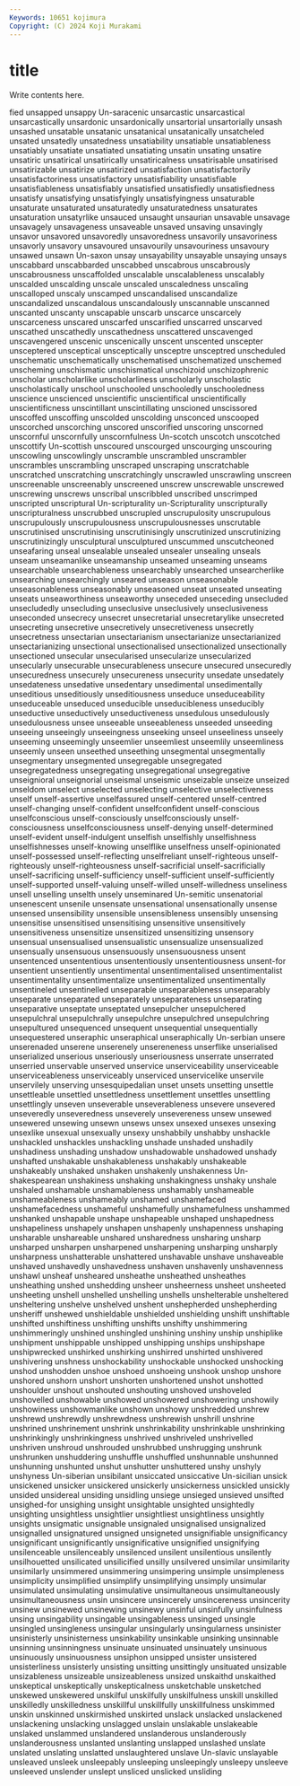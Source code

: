 ```yaml
---
Keywords: 10651 kojimura
Copyright: (C) 2024 Koji Murakami
---
```


# title

Write contents here.



fied unsapped unsappy Un-saracenic unsarcastic unsarcastical unsarcastically unsardonic unsardonically
unsartorial unsartorially unsash unsashed unsatable unsatanic unsatanical unsatanically unsatcheled unsated
unsatedly unsatedness unsatiability unsatiable unsatiableness unsatiably unsatiate unsatiated unsatiating unsatin
unsating unsatire unsatiric unsatirical unsatirically unsatiricalness unsatirisable unsatirised unsatirizable unsatirize
unsatirized unsatisfaction unsatisfactorily unsatisfactoriness unsatisfactory unsatisfiability unsatisfiable unsatisfiableness unsatisfiably unsatisfied
unsatisfiedly unsatisfiedness unsatisfy unsatisfying unsatisfyingly unsatisfyingness unsaturable unsaturate unsaturated unsaturatedly
unsaturatedness unsaturates unsaturation unsatyrlike unsauced unsaught unsaurian unsavable unsavage unsavagely
unsavageness unsaveable unsaved unsaving unsavingly unsavor unsavored unsavoredly unsavoredness unsavorily
unsavoriness unsavorly unsavory unsavoured unsavourily unsavouriness unsavoury unsawed unsawn Un-saxon
unsay unsayability unsayable unsaying unsays unscabbard unscabbarded unscabbed unscabrous unscabrously
unscabrousness unscaffolded unscalable unscalableness unscalably unscalded unscalding unscale unscaled unscaledness
unscaling unscalloped unscaly unscamped unscandalised unscandalize unscandalized unscandalous unscandalously unscannable
unscanned unscanted unscanty unscapable unscarb unscarce unscarcely unscarceness unscared unscarfed
unscarified unscarred unscarved unscathed unscathedly unscathedness unscattered unscavenged unscavengered unscenic
unscenically unscent unscented unscepter unsceptered unsceptical unsceptically unsceptre unsceptred unscheduled
unschematic unschematically unschematised unschematized unschemed unscheming unschismatic unschismatical unschizoid unschizophrenic
unscholar unscholarlike unscholarliness unscholarly unscholastic unscholastically unschool unschooled unschooledly unschooledness
unscience unscienced unscientific unscientifical unscientifically unscientificness unscintillant unscintillating unscioned unscissored
unscoffed unscoffing unscolded unscolding unsconced unscooped unscorched unscorching unscored unscorified
unscoring unscorned unscornful unscornfully unscornfulness Un-scotch unscotch unscotched unscottify Un-scottish
unscoured unscourged unscourging unscouring unscowling unscowlingly unscramble unscrambled unscrambler unscrambles
unscrambling unscraped unscraping unscratchable unscratched unscratching unscratchingly unscrawled unscrawling unscreen
unscreenable unscreenably unscreened unscrew unscrewable unscrewed unscrewing unscrews unscribal unscribbled
unscribed unscrimped unscripted unscriptural Un-scripturality un-Scripturality unscripturally unscripturalness unscrubbed unscrupled
unscrupulosity unscrupulous unscrupulously unscrupulousness unscrupulousnesses unscrutable unscrutinised unscrutinising unscrutinisingly unscrutinized
unscrutinizing unscrutinizingly unsculptural unsculptured unscummed unscutcheoned unseafaring unseal unsealable unsealed
unsealer unsealing unseals unseam unseamanlike unseamanship unseamed unseaming unseams unsearchable
unsearchableness unsearchably unsearched unsearcherlike unsearching unsearchingly unseared unseason unseasonable unseasonableness
unseasonably unseasoned unseat unseated unseating unseats unseaworthiness unseaworthy unseceded unseceding
unsecluded unsecludedly unsecluding unseclusive unseclusively unseclusiveness unseconded unsecrecy unsecret unsecretarial
unsecretarylike unsecreted unsecreting unsecretive unsecretively unsecretiveness unsecretly unsecretness unsectarian unsectarianism
unsectarianize unsectarianized unsectarianizing unsectional unsectionalised unsectionalized unsectionally unsectioned unsecular unsecularised
unsecularize unsecularized unsecularly unsecurable unsecurableness unsecure unsecured unsecuredly unsecuredness unsecurely
unsecureness unsecurity unsedate unsedately unsedateness unsedative unsedentary unsedimental unsedimentally unseditious
unseditiously unseditiousness unseduce unseduceability unseduceable unseduced unseducible unseducibleness unseducibly unseductive
unseductively unseductiveness unsedulous unsedulously unsedulousness unsee unseeable unseeableness unseeded unseeding
unseeing unseeingly unseeingness unseeking unseel unseeliness unseely unseeming unseemingly unseemlier
unseemliest unseemlily unseemliness unseemly unseen unseethed unseething unsegmental unsegmentally unsegmentary
unsegmented unsegregable unsegregated unsegregatedness unsegregating unsegregational unsegregative unseignioral unseignorial unseismal
unseismic unseizable unseize unseized unseldom unselect unselected unselecting unselective unselectiveness
unself unself-assertive unselfassured unself-centered unself-centred unself-changing unself-confident unselfconfident unself-conscious unselfconscious
unself-consciously unselfconsciously unself-consciousness unselfconsciousness unself-denying unself-determined unself-evident unself-indulgent unselfish unselfishly
unselfishness unselfishnesses unself-knowing unselflike unselfness unself-opinionated unself-possessed unself-reflecting unselfreliant unself-righteous
unself-righteously unself-righteousness unself-sacrificial unself-sacrificially unself-sacrificing unself-sufficiency unself-sufficient unself-sufficiently unself-supported unself-valuing
unself-willed unself-willedness unseliness unsell unselling unselth unsely unseminared Un-semitic unsenatorial
unsenescent unsenile unsensate unsensational unsensationally unsense unsensed unsensibility unsensible unsensibleness
unsensibly unsensing unsensitise unsensitised unsensitising unsensitive unsensitively unsensitiveness unsensitize unsensitized
unsensitizing unsensory unsensual unsensualised unsensualistic unsensualize unsensualized unsensually unsensuous unsensuously
unsensuousness unsent unsentenced unsententious unsententiously unsententiousness unsent-for unsentient unsentiently unsentimental
unsentimentalised unsentimentalist unsentimentality unsentimentalize unsentimentalized unsentimentally unsentineled unsentinelled unseparable unseparableness
unseparably unseparate unseparated unseparately unseparateness unseparating unseparative unseptate unseptated unsepulcher
unsepulchered unsepulchral unsepulchrally unsepulchre unsepulchred unsepulchring unsepultured unsequenced unsequent unsequential
unsequentially unsequestered unseraphic unseraphical unseraphically Un-serbian unsere unserenaded unserene unserenely
unsereneness unserflike unserialised unserialized unserious unseriously unseriousness unserrate unserrated unserried
unservable unserved unservice unserviceability unserviceable unserviceableness unserviceably unserviced unservicelike unservile
unservilely unserving unsesquipedalian unset unsets unsetting unsettle unsettleable unsettled unsettledness
unsettlement unsettles unsettling unsettlingly unseven unseverable unseverableness unsevere unsevered unseveredly
unseveredness unseverely unsevereness unsew unsewed unsewered unsewing unsewn unsews unsex
unsexed unsexes unsexing unsexlike unsexual unsexually unsexy unshabbily unshabby unshackle
unshackled unshackles unshackling unshade unshaded unshadily unshadiness unshading unshadow unshadowable
unshadowed unshady unshafted unshakable unshakableness unshakably unshakeable unshakeably unshaked unshaken
unshakenly unshakenness Un-shakespearean unshakiness unshaking unshakingness unshaky unshale unshaled unshamable
unshamableness unshamably unshameable unshameableness unshameably unshamed unshamefaced unshamefacedness unshameful unshamefully
unshamefulness unshammed unshanked unshapable unshape unshapeable unshaped unshapedness unshapeliness unshapely
unshapen unshapenly unshapenness unshaping unsharable unshareable unshared unsharedness unsharing unsharp
unsharped unsharpen unsharpened unsharpening unsharping unsharply unsharpness unshatterable unshattered unshavable
unshave unshaveable unshaved unshavedly unshavedness unshaven unshavenly unshavenness unshawl unsheaf
unsheared unsheathe unsheathed unsheathes unsheathing unshed unshedding unsheer unsheerness unsheet
unsheeted unsheeting unshell unshelled unshelling unshells unshelterable unsheltered unsheltering unshelve
unshelved unshent unshepherded unshepherding unsheriff unshewed unshieldable unshielded unshielding unshift
unshiftable unshifted unshiftiness unshifting unshifts unshifty unshimmering unshimmeringly unshined unshingled
unshining unshiny unship unshiplike unshipment unshippable unshipped unshipping unships unshipshape
unshipwrecked unshirked unshirking unshirred unshirted unshivered unshivering unshness unshockability unshockable
unshocked unshocking unshod unshodden unshoe unshoed unshoeing unshook unshop unshore
unshored unshorn unshort unshorten unshortened unshot unshotted unshoulder unshout unshouted
unshouting unshoved unshoveled unshovelled unshowable unshowed unshowered unshowering unshowily unshowiness
unshowmanlike unshown unshowy unshredded unshrew unshrewd unshrewdly unshrewdness unshrewish unshrill
unshrine unshrined unshrinement unshrink unshrinkability unshrinkable unshrinking unshrinkingly unshrinkingness unshrived
unshriveled unshrivelled unshriven unshroud unshrouded unshrubbed unshrugging unshrunk unshrunken unshuddering
unshuffle unshuffled unshunnable unshunned unshunning unshunted unshut unshutter unshuttered unshy
unshyly unshyness Un-siberian unsibilant unsiccated unsiccative Un-sicilian unsick unsickened unsicker
unsickered unsickerly unsickerness unsickled unsickly unsided unsidereal unsiding unsidling unsiege
unsieged unsieved unsifted unsighed-for unsighing unsight unsightable unsighted unsightedly unsighting
unsightless unsightlier unsightliest unsightliness unsightly unsights unsigmatic unsignable unsignaled unsignalised
unsignalized unsignalled unsignatured unsigned unsigneted unsignifiable unsignificancy unsignificant unsignificantly unsignificative
unsignified unsignifying unsilenceable unsilenceably unsilenced unsilent unsilentious unsilently unsilhouetted unsilicated
unsilicified unsilly unsilvered unsimilar unsimilarity unsimilarly unsimmered unsimmering unsimpering unsimple
unsimpleness unsimplicity unsimplified unsimplify unsimplifying unsimply unsimular unsimulated unsimulating unsimulative
unsimultaneous unsimultaneously unsimultaneousness unsin unsincere unsincerely unsincereness unsincerity unsinew unsinewed
unsinewing unsinewy unsinful unsinfully unsinfulness unsing unsingability unsingable unsingableness unsinged
unsingle unsingled unsingleness unsingular unsingularly unsingularness unsinister unsinisterly unsinisterness unsinkability
unsinkable unsinking unsinnable unsinning unsinningness unsinuate unsinuated unsinuately unsinuous unsinuously
unsinuousness unsiphon unsipped unsister unsistered unsisterliness unsisterly unsisting unsitting unsittingly
unsituated unsizable unsizableness unsizeable unsizeableness unsized unskaithd unskaithed unskeptical unskeptically
unskepticalness unsketchable unsketched unskewed unskewered unskilful unskilfully unskilfulness unskill unskilled
unskilledly unskilledness unskillful unskillfully unskillfulness unskimmed unskin unskinned unskirmished unskirted
unslack unslacked unslackened unslackening unslacking unslagged unslain unslakable unslakeable unslaked
unslammed unslandered unslanderous unslanderously unslanderousness unslanted unslanting unslapped unslashed unslate
unslated unslating unslatted unslaughtered unslave Un-slavic unslayable unsleaved unsleek unsleepably
unsleeping unsleepingly unsleepy unsleeve unsleeved unslender unslept unsliced unslicked unsliding
